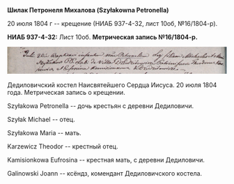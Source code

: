 **Шилак Петронеля Михалова (Szyłakowna Petronella)**

20 июля 1804 г -- крещение (НИАБ 937-4-32, лист 10об, №16/1804-р).

**НИАБ 937-4-32:** Лист 10об. **Метрическая запись №16/1804-р.**

![](./media/d030810648a4ed7c37a8e3f73b0acf2ab6155926.png)

Дедиловичский костел Наисвятейшего Сердца Иисуса. 20 июля 1804 года.
Метрическая запись о крещении.

Szyłakowa Petronella -- дочь крестьян с деревни Дедиловичи.

Szyłak Michael -- отец.

Szyłakowa Maria -- мать.

Karzewicz Theodor -- крестный отец.

Kamisionkowa Eufrosina -- крестная мать, с деревни Дедиловичи.

Galinowski Joann -- ксёндз, комендант Дедиловичского костела.
